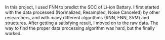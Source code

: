 In this project, I used FNN to predict the SOC of Li-ion Battary.
I first started with the data processed (Normalized, Resampled, Noise Canceled) by other researchers, and with many different algorithms (RNN, FNN, SVM) and structures.
After getting a satisfying result, I moved on to the raw data. The way to find the proper data processing algorithm was hard, but the finally worked.
